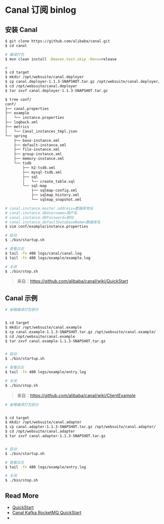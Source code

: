 # Canal 订阅 binlog



## 安装 Canal

```bash
$ git clone https://github.com/alibaba/canal.git
$ cd canal

# 编译打包
$ mvn clean install -Dmaven.test.skip -Denv=release

#
$ cd target
$ mkdir /opt/websuite/canal.deployer
$ cp canal.deployer-1.1.3-SNAPSHOT.tar.gz /opt/websuite/canal.deployer/
$ cd /opt/websuite/canal.deployer
$ tar zxvf canal.deployer-1.1.3-SNAPSHOT.tar.gz

$ tree conf/
conf/
├── canal.properties
├── example
│   └── instance.properties
├── logback.xml
├── metrics
│   └── Canal_instances_tmpl.json
└── spring
    ├── base-instance.xml
    ├── default-instance.xml
    ├── file-instance.xml
    ├── group-instance.xml
    ├── memory-instance.xml
    └── tsdb
        ├── h2-tsdb.xml
        ├── mysql-tsdb.xml
        ├── sql
        │   └── create_table.sql
        └── sql-map
            ├── sqlmap-config.xml
            ├── sqlmap_history.xml
            └── sqlmap_snapshot.xml

# canal.instance.master.address=数据库地址
# canal.instance.dbUsername=用户名
# canal.instance.dbPassword=密码
# canal.instance.defaultDatabaseName=数据库名
$ vim conf/example/instance.properties

# 启动
$ ./bin/startup.sh 

# 查看日志
$ tail -fn 400 logs/canal/canal.log
$ tail -fn 400 logs/example/example.log

# 关闭
$ ./bin/stop.sh
```

> 来自：https://github.com/alibaba/canal/wiki/QuickStart

## Canal 示例

```bash
# 省略编译打包部分


$ cd target
$ mkdir /opt/websuite/canal.example
$ cp canal.example-1.1.3-SNAPSHOT.tar.gz /opt/websuite/canal.example/
$ cd /opt/websuite/canal.example
$ tar zxvf canal.example-1.1.3-SNAPSHOT.tar.gz


# 启动
$ ./bin/startup.sh 

# 查看日志
$ tail -fn 400 logs/example/entry.log

# 关闭
$ ./bin/stop.sh
```

> 来自：https://github.com/alibaba/canal/wiki/ClientExample



```bash
# 省略编译打包部分


$ cd target
$ mkdir /opt/websuite/canal.adapter
$ cp canal.adapter-1.1.3-SNAPSHOT.tar.gz /opt/websuite/canal.adapter/
$ cd /opt/websuite/canal.adapter
$ tar zxvf canal.adapter-1.1.3-SNAPSHOT.tar.gz


# 启动
$ ./bin/startup.sh 

# 查看日志
$ tail -fn 400 logs/example/entry.log

# 关闭
$ ./bin/stop.sh
```



## Read More

- [QuickStart](https://github.com/alibaba/canal/wiki/QuickStart)
- [Canal Kafka RocketMQ QuickStart](https://github.com/alibaba/canal/wiki/Canal-Kafka-RocketMQ-QuickStart)
- 